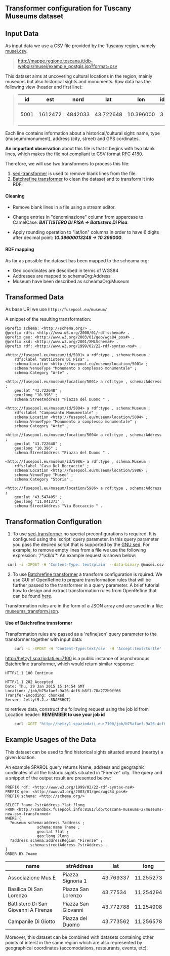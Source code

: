 Transformer configuration for Tuscany Museums dataset
---------------------------------------------

## Input Data

As input data we use a CSV file provided by the Tuscany region, namely [musei.csv](musei.csv).
> http://mappe.regione.toscana.it/db-webgis/musei/example_postgis.jsp?format=csv

This dataset aims at uncovering cultural locations in the region, mainly museums but also historical sights and monuments. Raw data has the following view (header and first line):

> | id   | est     | nord    | lat       | lon       | id_tipologia | tipologia                         | id_categoria | categoria_prevalente      | denominazione                                                                                                          | indirizzo                        | localita                      | comune                     | provincia | numero_sedi |
> |------|---------|---------|-----------|-----------|--------------|-----------------------------------|--------------|---------------------------|------------------------------------------------------------------------------------------------------------------------|----------------------------------|-------------------------------|----------------------------|-----------|-------------|
 > | 5001 | 1612472 | 4842033 | 43.722648 | 10.396000 | 3 | Monumento o complesso monumentale | 1 | Arte | BATTISTERO DI PISA | Piazza del Duomo |  | Pisa | PI | 1 |
 >

Each line contains information about a historical/cultural sight: name, type (museum/monument), address (city, street) and GPS cordinates.

**An important observation** about this file is that it begins with two blank lines, which makes the file not compliant to CSV format [RFC 4180](https://datatracker.ietf.org/doc/rfc4180/).

Therefore, we will use two transformers to process this file:
1. [sed-transformer](https://github.com/fusepoolP3/p3-transformer-howto) is used to remove blank lines from the file.
2. [Batchrefine transformer](https://github.com/fusepoolP3/p3-batchrefine) to clean the dataset and to transform it into RDF.

#### Cleaning
* Remove blank lines in a file using a stream editor.

* Change entries in "denominazione" column from uppercase to CamelCase: **_BATTISTERO DI PISA -> Battistero Di Pisa_**.

* Apply rounding operation to "lat/lon" columns in order to have 6 digits after decimal point: **_10.39600013248 -> 10.396000_**.

#### RDF mapping
As far as possible the dataset has been mapped to the scheama.org:

* Geo coordinates are described in terms of WGS84
* Addresses are mapped to schemaOrg:Address
* Museum have been described as scheamaOrg:Museum

## Transformed Data

As base URI we use ``` http://fusepool.eu/museum/ ```

A snippet of the resulting transformation:

```turtle
@prefix schema: <http://schema.org/> .
@prefix rdfs: <http://www.w3.org/2000/01/rdf-schema#> .
@prefix geo: <http://www.w3.org/2003/01/geo/wgs84_pos#> .
@prefix xsd: <http://www.w3.org/2001/XMLSchema#> .
@prefix rdf: <http://www.w3.org/1999/02/22-rdf-syntax-ns#> .

<http://fusepool.eu/museum/id/5001> a rdf:type , schema:Museum ;
	rdfs:label "Battistero Di Pisa" ;
	schema:Location <http://fusepool.eu/museum/location/5001> ;
	schema:VenueType "Monumento o complesso monumentale" ;
	schema:Category "Arte" .

<http://fusepool.eu/museum/location/5001> a rdf:type , schema:Address ;
	geo:lat "43.722648" ;
	geo:long "10.396" ;
	schema:StreetAddress "Piazza del Duomo " .

<http://fusepool.eu/museum/id/5004> a rdf:type , schema:Museum ;
	rdfs:label "Camposanto Monumentale" ;
	schema:Location <http://fusepool.eu/museum/location/5004> ;
	schema:VenueType "Monumento o complesso monumentale" ;
	schema:Category "Arte" .

<http://fusepool.eu/museum/location/5004> a rdf:type , schema:Address ;
	geo:lat "43.722648" ;
	geo:long "10.396" ;
	schema:StreetAddress "Piazza del Duomo " .

<http://fusepool.eu/museum/id/5986> a rdf:type , schema:Museum ;
	rdfs:label "Casa Del Boccaccio" ;
	schema:Location <http://fusepool.eu/museum/location/5986> ;
	schema:VenueType "Museo" ;
	schema:Category "Storia" .

<http://fusepool.eu/museum/location/5986> a rdf:type , schema:Address ;
	geo:lat "43.547405" ;
	geo:long "11.041373" ;
	schema:StreetAddress "Via Boccaccio " .
```

## Transformation Configuration

1. To use [sed-transformer](https://github.com/fusepoolP3/p3-transformer-howto) no special preconfigurations is required. It is configured using the 'script' query parameter. In this query parameter you pass the desired script that is supported by the [GNU sed](https://www.gnu.org/software/sed/manual). For example, to remove empty lines from a file we use the following expression: **'/^\s*$/d'**. An example request is shown below:

```bash
 curl -i -XPOST -H 'Content-Type: text/plain' --data-binary @musei.csv "http://hetzy1.spaziodati.eu:7101?script=/^\s*\$/d"
```

2. To use [Batchrefine transformer](https://github.com/fusepoolP3/p3-batchrefine) a transform configuration is rquired. We use GUI of OpenRefine to prepare transformation rules that will be further passed to the transformer in a query parameter. A brief tutorial how to design and extract transformation rules from OpenRefine that can be found [here](https://github.com/andreybratus/tutorial).

Transformation rules are in the form of a JSON array and are saved in a file: [museums_transform.json](https://raw.githubusercontent.com/fusepoolP3/p3-transformer-configs/master/toscana-museums/musei_transform.json).


#### Use of Batchrefine transformer

Transformation rules are passed as a 'refinejson' query parameter to the transformer together with input data:

```bash
	curl -i -XPOST -H 'Content-Type:text/csv' -H 'Accept:text/turtle' --data-binary @musei-noblank.csv "http://hetzy1.spaziodati.eu:7100?refinejson=https://raw.githubusercontent.com/fusepoolP3/p3-transformer-configs/master/toscana-museums/musei_transform.json"
```
http://hetzy1.spaziodati.eu:7100 is a public instance of asynchronous Batchrefine transformer, which would return similar response:

```
HTTP/1.1 100 Continue

HTTP/1.1 202 Accepted
Date: Thu, 29 Jan 2015 15:14:54 GMT
Location: /job/b75afaef-9a26-4cf6-b8f1-78a272b9ff66
Transfer-Encoding: chunked
Server: Jetty(9.2.z-SNAPSHOT)
```

to retrieve data, construct the following request using the job id from Location header: **REMEMBER to use your job id**

```bash
	curl -XGET "http://hetzy1.spaziodati.eu:7100/job/b75afaef-9a26-4cf6-b8f1-78a272b9ff66"
```

## Example Usages of the Data

This dataset can be used to find historical sights situated around (nearby) a given location.

An example SPARQL query returns Name, address and geographic cordinates of all the historic sights situated in "Firenze" city. The query and a snippet of the output result are presented below:

```SPARQL
PREFIX rdf: <http://www.w3.org/1999/02/22-rdf-syntax-ns#>
PREFIX geo: <http://www.w3.org/2003/01/geo/wgs84_pos#>
PREFIX schema: <http://schema.org/>

SELECT ?name ?strAddress ?lat ?long
FROM <http://sandbox.fusepool.info:8181/ldp/toscana-museums-2/museums-new-csv-transformed>
WHERE {
  ?museum schema:address ?address ;
              schema:name ?name ;              
              geo:lat ?lat ;
              geo:long ?long .
  ?address schema:addressRegion "Firenze" ;
           schema:streetAddress ?strAddress .
}
ORDER BY ?name
```
| name                                 | strAddress          | lat       | long      |
|--------------------------------------|---------------------|-----------|-----------|
| Associazione Mus.E                   | Piazza Signoria 1   | 43.769337 | 11.255273 |
| Basilica Di San Lorenzo              | Piazza San Lorenzo  | 43.77534  | 11.254294 |
| Battistero Di San Giovanni A Firenze | Piazza San Giovanni | 43.772788 | 11.254908 |
| Campanile Di Giotto                  | Piazza del Duomo    | 43.773562 | 11.256578 |

Moreover, this dataset can be combined with datasets containing other points of interst in the same region which are also represented by geographical coordinates (accomodations, restaurants, events, etc).
